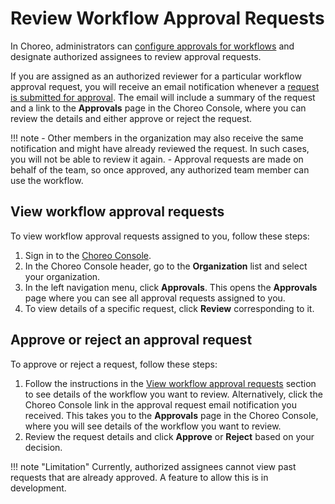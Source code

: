 # Review Workflow Approval Requests

In Choreo, administrators can [configure approvals for workflows](./configure-approvals-for-choreo-workflows.md) and designate authorized assignees to review approval requests.

If you are assigned as an authorized reviewer for a particular workflow approval request, you will receive an email notification whenever a [request is submitted for approval](../develop-components/request-for-workflow-approval.md). The email will include a summary of the request and a link to the **Approvals** page in the Choreo Console, where you can review the details and either approve or reject the request.

!!! note 
     - Other members in the organization may also receive the same notification and might have already reviewed the request. In such cases, you will not be able to review it again.
     - Approval requests are made on behalf of the team, so once approved, any authorized team member can use the workflow.

## View workflow approval requests

To view workflow approval requests assigned to you, follow these steps:

1. Sign in to the [Choreo Console](https://console.choreo.dev/).
2. In the Choreo Console header, go to the **Organization** list and select your organization. 
3. In the left navigation menu, click **Approvals**. This opens the **Approvals** page where you can see all approval requests assigned to you.
4. To view details of a specific request, click **Review** corresponding to it.  

## Approve or reject an approval request

To approve or reject a request, follow these steps:

1. Follow the instructions in the [View workflow approval requests](#view-workflow-approval-requests) section to see details of the workflow you want to review. 
   Alternatively, click the Choreo Console link in the approval request email notification you received. This takes you to the **Approvals** page in the Choreo Console, where you will see details of the workflow you want to review. 
2. Review the request details and click **Approve** or **Reject** based on your decision.

!!! note "Limitation"
     Currently, authorized assignees cannot view past requests that are already approved. A feature to allow this is in development.
